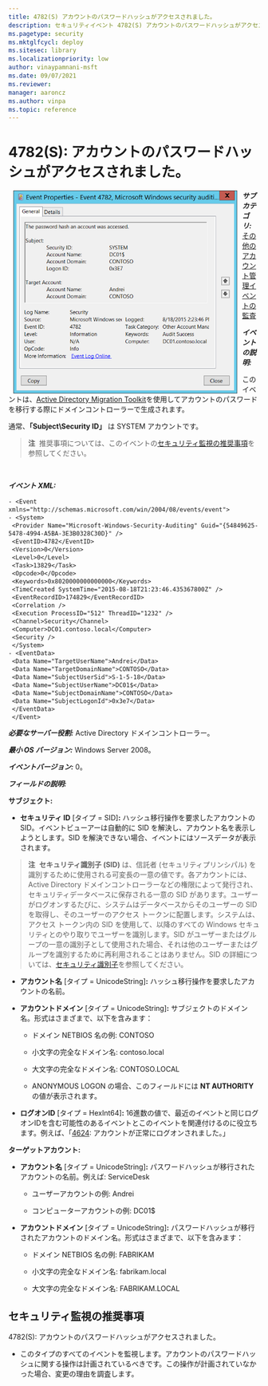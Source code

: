 ```yaml
---
title: 4782(S) アカウントのパスワードハッシュがアクセスされました。
description: セキュリティイベント 4782(S) アカウントのパスワードハッシュがアクセスされました。について説明します。
ms.pagetype: security
ms.mktglfcycl: deploy
ms.sitesec: library
ms.localizationpriority: low
author: vinaypamnani-msft
ms.date: 09/07/2021
ms.reviewer: 
manager: aaroncz
ms.author: vinpa
ms.topic: reference
---
```


# 4782(S): アカウントのパスワードハッシュがアクセスされました。

<img src="images/event-4782.png" alt="Event 4782 illustration" width="449" height="407" hspace="10" align="left" />

***サブカテゴリ:***&nbsp;[その他のアカウント管理イベントの監査](audit-other-account-management-events.md)

***イベントの説明:***

このイベントは、[Active Directory Migration Toolkit](/previous-versions/windows/it-pro/windows-server-2008-R2-and-2008/cc974332(v=ws.10))を使用してアカウントのパスワードを移行する際にドメインコントローラーで生成されます。

通常、**「Subject\\Security ID」** は SYSTEM アカウントです。

> **注**&nbsp;&nbsp;推奨事項については、このイベントの[セキュリティ監視の推奨事項](#security-monitoring-recommendations)を参照してください。

<br clear="all">

***イベント XML:***
```
- <Event xmlns="http://schemas.microsoft.com/win/2004/08/events/event">
- <System>
 <Provider Name="Microsoft-Windows-Security-Auditing" Guid="{54849625-5478-4994-A5BA-3E3B0328C30D}" /> 
 <EventID>4782</EventID> 
 <Version>0</Version> 
 <Level>0</Level> 
 <Task>13829</Task> 
 <Opcode>0</Opcode> 
 <Keywords>0x8020000000000000</Keywords> 
 <TimeCreated SystemTime="2015-08-18T21:23:46.435367800Z" /> 
 <EventRecordID>174829</EventRecordID> 
 <Correlation /> 
 <Execution ProcessID="512" ThreadID="1232" /> 
 <Channel>Security</Channel> 
 <Computer>DC01.contoso.local</Computer> 
 <Security /> 
 </System>
- <EventData>
 <Data Name="TargetUserName">Andrei</Data> 
 <Data Name="TargetDomainName">CONTOSO</Data> 
 <Data Name="SubjectUserSid">S-1-5-18</Data> 
 <Data Name="SubjectUserName">DC01$</Data> 
 <Data Name="SubjectDomainName">CONTOSO</Data> 
 <Data Name="SubjectLogonId">0x3e7</Data> 
 </EventData>
 </Event>

```

***必要なサーバー役割:*** Active Directory ドメインコントローラー。

***最小 OS バージョン:*** Windows Server 2008。

***イベントバージョン:*** 0。

***フィールドの説明:***

**サブジェクト:**

-   **セキュリティ ID** \[タイプ = SID\]**:** ハッシュ移行操作を要求したアカウントの SID。イベントビューアーは自動的に SID を解決し、アカウント名を表示しようとします。SID を解決できない場合、イベントにはソースデータが表示されます。

> **注**&nbsp;&nbsp;**セキュリティ識別子 (SID)** は、信託者 (セキュリティプリンシパル) を識別するために使用される可変長の一意の値です。各アカウントには、Active Directory ドメインコントローラーなどの権限によって発行され、セキュリティデータベースに保存される一意の SID があります。ユーザーがログオンするたびに、システムはデータベースからそのユーザーの SID を取得し、そのユーザーのアクセス トークンに配置します。システムは、アクセス トークン内の SID を使用して、以降のすべての Windows セキュリティとのやり取りでユーザーを識別します。SID がユーザーまたはグループの一意の識別子として使用された場合、それは他のユーザーまたはグループを識別するために再利用されることはありません。SID の詳細については、[セキュリティ識別子](/windows/access-protection/access-control/security-identifiers)を参照してください。

-   **アカウント名** \[タイプ = UnicodeString\]**:** ハッシュ移行操作を要求したアカウントの名前。

-   **アカウントドメイン** \[タイプ = UnicodeString\]**:** サブジェクトのドメイン名。形式はさまざまで、以下を含みます：

    -   ドメイン NETBIOS 名の例: CONTOSO

    -   小文字の完全なドメイン名: contoso.local

    -   大文字の完全なドメイン名: CONTOSO.LOCAL

    -   ANONYMOUS LOGON の場合、このフィールドには **NT AUTHORITY** の値が表示されます。

-   **ログオンID** \[タイプ = HexInt64\]**:** 16進数の値で、最近のイベントと同じログオンIDを含む可能性のあるイベントとこのイベントを関連付けるのに役立ちます。例えば、「[4624](event-4624.md): アカウントが正常にログオンされました。」

**ターゲットアカウント:**

-   **アカウント名** \[タイプ = UnicodeString\]**:** パスワードハッシュが移行されたアカウントの名前。例えば: ServiceDesk

    -   ユーザーアカウントの例: Andrei

    -   コンピューターアカウントの例: DC01$

-   **アカウントドメイン** \[タイプ = UnicodeString\]**:** パスワードハッシュが移行されたアカウントのドメイン名。形式はさまざまで、以下を含みます：

    -   ドメイン NETBIOS 名の例: FABRIKAM

    -   小文字の完全なドメイン名: fabrikam.local

    -   大文字の完全なドメイン名: FABRIKAM.LOCAL

## セキュリティ監視の推奨事項

4782(S): アカウントのパスワードハッシュがアクセスされました。

-   このタイプのすべてのイベントを監視します。アカウントのパスワードハッシュに関する操作は計画されているべきです。この操作が計画されていなかった場合、変更の理由を調査します。

